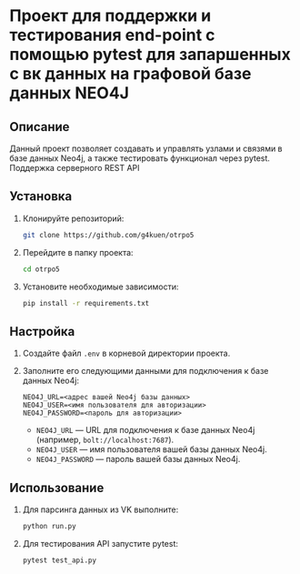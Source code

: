
# Проект для поддержки и тестирования end-point с помощью pytest для запаршенных с вк данных на графовой базе данных NEO4J 

## Описание

Данный проект позволяет создавать и управлять узлами и связями в базе данных Neo4j, а также тестировать функционал через pytest. Поддержка серверного REST
API
 

## Установка

1. Клонируйте репозиторий:
   ```bash
   git clone https://github.com/g4kuen/otrpo5
   ```

2. Перейдите в папку проекта:
   ```bash
   cd otrpo5
   ```

3. Установите необходимые зависимости:
   ```bash
   pip install -r requirements.txt
   ```

## Настройка

1. Создайте файл `.env` в корневой директории проекта.
2. Заполните его следующими данными для подключения к базе данных Neo4j:
   ```env
   NEO4J_URL=<адрес вашей Neo4j базы данных>
   NEO4J_USER=<имя пользователя для авторизации>
   NEO4J_PASSWORD=<пароль для авторизации>
   ```

   - `NEO4J_URL` — URL для подключения к базе данных Neo4j (например, `bolt://localhost:7687`).
   - `NEO4J_USER` — имя пользователя вашей базы данных Neo4j.
   - `NEO4J_PASSWORD` — пароль вашей базы данных Neo4j.

## Использование

1. Для парсинга данных из VK выполните:
   ```bash
   python run.py
   ```

2. Для тестирования API запустите pytest:
   ```bash
   pytest test_api.py
   ```


